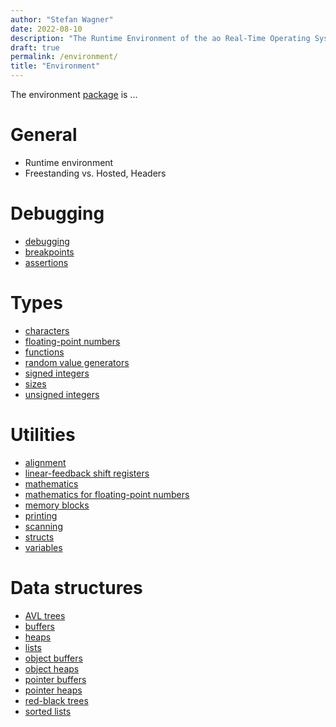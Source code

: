 ```yaml
---
author: "Stefan Wagner"
date: 2022-08-10
description: "The Runtime Environment of the ao Real-Time Operating System (RTOS)."
draft: true
permalink: /environment/
title: "Environment"
---
```


The environment [package](../code/index.md#packages) is ...

# General

- Runtime environment
- Freestanding vs. Hosted, Headers

# Debugging

- [debugging](debug.md)
- [breakpoints](break.md)
- [assertions](assert.md)

# Types

- [characters](char.md)
- [floating-point numbers](float.md)
- [functions](func.md)
- [random value generators](rand.md)
- [signed integers](int.md)
- [sizes](size.md)
- [unsigned integers](uint.md)

# Utilities

- [alignment](align.md)
- [linear-feedback shift registers](lfsr.md)
- [mathematics](math.md)
- [mathematics for floating-point numbers](mathf.md)
- [memory blocks](mem.md)
- [printing](print.md)
- [scanning](scan.md)
- [structs](struct.md)
- [variables](var.md)

# Data structures

- [AVL trees](avl.md)
- [buffers](buffer.md)
- [heaps](heap.md)
- [lists](list.md)
- [object buffers](buffer4obj.md)
- [object heaps](heap4obj.md)
- [pointer buffers](buffer4ptr.md)
- [pointer heaps](heap4ptr.md)
- [red-black trees](rb.md)
- [sorted lists](slist.md)
